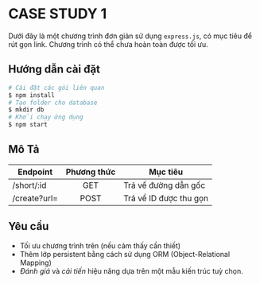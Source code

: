 # CASE STUDY 1
Dưới đây là một chương trình đơn giản sử dụng `express.js`, có mục tiêu để rút gọn link. Chương trình có thể chưa hoàn toàn được tối ưu.

## Hướng dẫn cài đặt
```sh
# Cài đặt các gói liên quan
$ npm install
# Tạo folder cho database
$ mkdir db
# Khởi chạy ứng dụng
$ npm start
```

## Mô Tả
| Endpoint | Phương thức | Mục tiêu
|--|:--:|--|
| /short/:id | GET | Trả về đường dẫn gốc
| /create?url= | POST | Trả về ID được thu gọn


## Yêu cầu
 - Tối ưu chương trình trên (nếu cảm thấy cần thiết)
 - Thêm lớp persistent bằng cách sử dụng ORM (Object-Relational Mapping)
 - *Đánh giá* và *cải tiến* hiệu năng dựa trên một mẫu kiến trúc tuỳ chọn.
